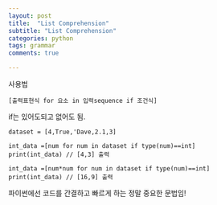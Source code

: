 ```yaml
---
layout: post
title:  "List Comprehension"
subtitle: "List Comprehension"
categories: python
tags: grammar
comments: true

---
```


사용법

```
[출력표현식 for 요소 in 입력sequence if 조건식]
```

if는 있어도되고 없어도 됨.

```
dataset = [4,True,'Dave,2.1,3]

int_data =[num for num in dataset if type(num)==int]
print(int_data) // [4,3] 출력

int_data =[num*num for num in dataset if type(num)==int]
print(int_data) // [16,9] 출력
```

파이썬에선 코드를 간결하고 빠르게 하는 정말 중요한 문법임!


